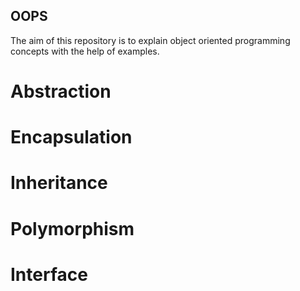 ## OOPS

The aim of this repository is to explain object oriented programming concepts with the help of examples.
# Abstraction
# Encapsulation
# Inheritance
# Polymorphism
# Interface
